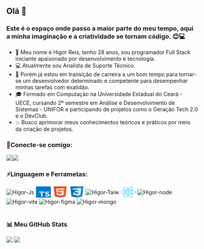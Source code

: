 ## Olá 👋
<h3>Este é o espaço onde passo a maior parte do meu tempo, aqui a minha imaginação e a criatividade se tornam código. 😊💻</h3>

 - 👦 Meu nome é Higor Reis, tenho 28 anos, sou programador Full Stack iniciante apaixonado por desenvolvimento e tecnologia. 
 - 💻 Atualmente sou Analista de Suporte Técnico.
 - 💱 Porém já estou em transição de carreira a um bom tempo para tornar-se um desenvolvedor determinado e competente para desempenhar minhas tarefas com exatidão.
 - 🎓 Formado em Computação na Universidade Estadual do Ceará - UECE, cursando 2º semestre em Análise e Desenvolvimento de Sistemas - UNIFOR e participando de projetos 
   como o Geração Tech 2.0 e o DevClub.
 - 💥 Busco aprimorar meus conhecimentos teóricos e práticos por meio da criação de projetos.

 ### 📌Conecte-se comigo:
 
<a href="https://www.linkedin.com/in/higor-reis-846343151/">
  <img align="left" src="https://img.shields.io/badge/LinkedIn-0077B5?style=for-the-badge&logo=linkedin&logoColor=white">
</a>
<a href="https://discord.com/channels/1356249889939390564/1356249891214725201">
  <img align="left" src="https://img.shields.io/badge/Discord-7289DA?style=for-the-badge&logo=discord&logoColor=white">
</a>
<br>

### ⚡Linguagem e Ferrametas:
<div style="display: inline_block">
  <img align="center" alt="Higor-Js" height="30" width="40" src="https://cdn.jsdelivr.net/gh/devicons/devicon@latest/icons/javascript/javascript-original.svg" />
  <img align="center" alt="Higor-Ts" height="30" width="40" src="https://raw.githubusercontent.com/devicons/devicon/master/icons/typescript/typescript-plain.svg">
  <img align="center" alt="Higor-HTML" height="30" width="40" src="https://raw.githubusercontent.com/devicons/devicon/master/icons/html5/html5-original.svg">
  <img align="center" alt="Higor-CSS" height="30" width="40" src="https://raw.githubusercontent.com/devicons/devicon/master/icons/css3/css3-original.svg">
  <img  align="center" alt="Higor-Taiw" height="30" width="40" src="https://cdn.jsdelivr.net/gh/devicons/devicon@latest/icons/tailwindcss/tailwindcss-original.svg" />      
  <img align="center" alt="Higor-React" height="30" width="40" src="https://raw.githubusercontent.com/devicons/devicon/master/icons/react/react-original.svg">
  <img align="center" alt="Higor-node" height="30" width="40" src="https://cdn.jsdelivr.net/gh/devicons/devicon@latest/icons/nodejs/nodejs-original.svg" />
  <img align="center" alt="Higor-vite" height="30" width="40" src="https://cdn.jsdelivr.net/gh/devicons/devicon@latest/icons/vitejs/vitejs-original.svg" />
  <img align="center" alt="Higor-figma" height="30" width="40" src="https://cdn.jsdelivr.net/gh/devicons/devicon@latest/icons/figma/figma-original.svg" />
  <img align="center" alt="Higor-mongo" height="30" width="40" src="https://cdn.jsdelivr.net/gh/devicons/devicon@latest/icons/mongodb/mongodb-original.svg" />
</div> <br>

 ### 📊 Meu GitHub Stats 
 
 <div>
	<img heigth="170em" src="https://github-readme-stats.vercel.app/api?username=higorreis&show_icons=true&theme=merko&include_all_commits=true&count_private=true">
   <img heigth="170em" src="https://github-readme-stats.vercel.app/api/top-langs/?username=higorreis&show_icons=true&theme=merko&include_all_commits=true&count_private=true">
 </div>
  
<br>

